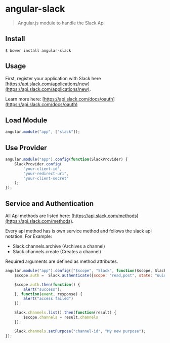 angular-slack
===

> Angular.js module to handle the Slack Api

Install
---

```
$ bower install angular-slack
```

Usage
---

First, register your application with Slack here [https://api.slack.com/applications/new](https://api.slack.com/applications/new).

Learn more here: [https://api.slack.com/docs/oauth](https://api.slack.com/docs/oauth)

Load Module
---

``` javascript
angular.module("app", ["slack"]);
```

Use Provider
---
``` javascript
angular.module("app").config(function(SlackProvider) {
    SlackProvider.config(
        "your-client-id",
        "your-redirect-uri",
        "your-client-secret"
    );
});
```

Service and Authentication
---

All Api methods are listed here: [https://api.slack.com/methods](https://api.slack.com/methods).

Every api method has is own service method and follows the slack api notation. For Example:
* Slack.channels.archive (Archives a channel)
* Slack.channels.create (Creates a channel)

Required arguments are defined as method attributes.

``` javascript
angular.module("app").config(["$scope", "Slack", function($scope, Slack) {
    $scope.auth =  Slack.authenticate({scope: "read,post", state: "uuid"});

    $scope.auth.then(function() {
        alert("success");
    }, function(event, response) {
        alert("access failed")
    });

    Slack.channels.list().then(function(result) {
        $scope.channels = result.channels
    });

    Slack.channels.setPurpose("channel-id", "My new purpose");
});
```


